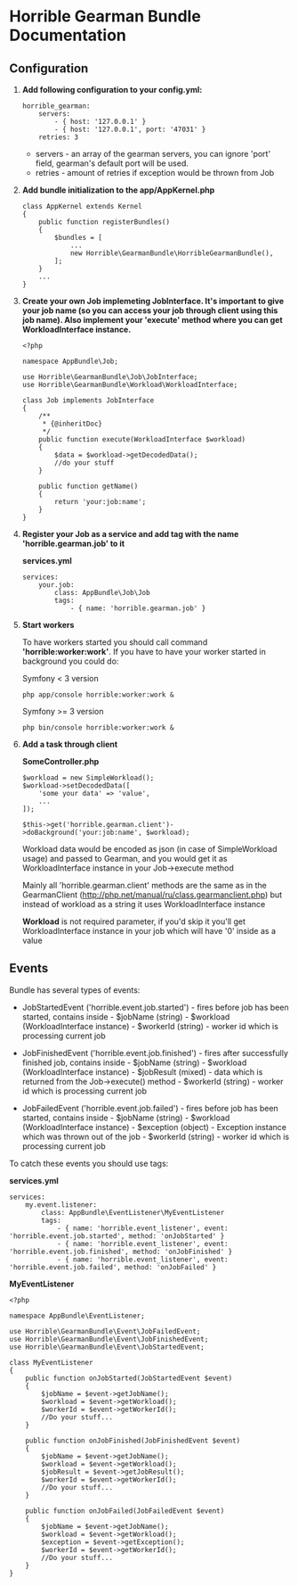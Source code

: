 # Horrible Gearman Bundle Documentation


## Configuration

1. **Add following configuration to your config.yml:**

    ```
    horrible_gearman: 
        servers: 
            - { host: '127.0.0.1' } 
            - { host: '127.0.0.1', port: '47031' } 
        retries: 3
    ```

    - servers - an array of the gearman servers, you can ignore 'port' field, gearman's default port will be used.
    - retries - amount of retries if exception would be thrown from Job

2. **Add bundle initialization to the app/AppKernel.php**

    ```
    class AppKernel extends Kernel
    {
        public function registerBundles()
        {
            $bundles = [
                ...
                new Horrible\GearmanBundle\HorribleGearmanBundle(),
            ];
        }
        ...
    }
    ```

3. **Create your own Job implemeting JobInterface. It's important to give your job name (so you can access your job
    through client using this job name). Also implement your 'execute' method where you can get WorkloadInterface instance.**

    ```
    <?php

    namespace AppBundle\Job;

    use Horrible\GearmanBundle\Job\JobInterface;
    use Horrible\GearmanBundle\Workload\WorkloadInterface;

    class Job implements JobInterface
    {
        /**
         * {@inheritDoc}
         */
        public function execute(WorkloadInterface $workload)
        {
            $data = $workload->getDecodedData();
            //do your stuff
        }

        public function getName()
        {
            return 'your:job:name';
        }
    }
    ```

4. **Register your Job as a service and add tag with the name **'horrible.gearman.job'** to it**

    **services.yml**
    ```
    services:
        your.job:
            class: AppBundle\Job\Job
            tags:
                - { name: 'horrible.gearman.job' }
    ```

5. **Start workers**

    To have workers started you should call command **'horrible:worker:work'**.
    If you have to have your worker started in background you could do:


    Symfony < 3 version
    ```
    php app/console horrible:worker:work &
    ```

    Symfony >= 3 version
    ```
    php bin/console horrible:worker:work &
    ```

6. **Add a task through client**

    **SomeController.php**
    ```
    $workload = new SimpleWorkload();
    $workload->setDecodedData([
        'some your data' => 'value',
        ...
    ]);

    $this->get('horrible.gearman.client')->doBackground('your:job:name', $workload);
    ```

    Workload data would be encoded as json (in case of SimpleWorkload usage) and passed to Gearman, and you would get
    it as WorkloadInterface instance in your Job->execute method

    Mainly all 'horrible.gearman.client' methods are the same as in the GearmanClient (http://php.net/manual/ru/class.gearmanclient.php)
    but instead of workload as a string it uses WorkloadInterface instance

    **Workload** is not required parameter, if you'd skip it you'll get WorkloadInterface instance in your job which
    will have '0' inside as a value


## Events

Bundle has several types of events:

- JobStartedEvent ('horrible.event.job.started') - fires before job has been started, contains inside
        - $jobName (string)
        - $workload (WorkloadInterface instance)
        - $workerId (string) - worker id which is processing current job

- JobFinishedEvent ('horrible.event.job.finished') - fires after successfully finished job, contains inside
        - $jobName (string)
        - $workload (WorkloadInterface instance)
        - $jobResult (mixed) - data which is returned from the Job->execute() method
        - $workerId (string) - worker id which is processing current job

- JobFailedEvent ('horrible.event.job.failed') - fires before job has been started, contains inside
        - $jobName (string)
        - $workload (WorkloadInterface instance)
        - $exception (object) - Exception instance which was thrown out of the job
        - $workerId (string) - worker id which is processing current job


To catch these events you should use tags:

**services.yml**
```
services:
    my.event.listener:
        class: AppBundle\EventListener\MyEventListener
        tags:
            - { name: 'horrible.event_listener', event: 'horrible.event.job.started', method: 'onJobStarted' }
            - { name: 'horrible.event_listener', event: 'horrible.event.job.finished', method: 'onJobFinished' }
            - { name: 'horrible.event_listener', event: 'horrible.event.job.failed', method: 'onJobFailed' }
```

**MyEventListener**
```
<?php

namespace AppBundle\EventListener;

use Horrible\GearmanBundle\Event\JobFailedEvent;
use Horrible\GearmanBundle\Event\JobFinishedEvent;
use Horrible\GearmanBundle\Event\JobStartedEvent;

class MyEventListener
{
    public function onJobStarted(JobStartedEvent $event)
    {
        $jobName = $event->getJobName();
        $workload = $event->getWorkload();
        $workerId = $event->getWorkerId();
        //Do your stuff...
    }

    public function onJobFinished(JobFinishedEvent $event)
    {
        $jobName = $event->getJobName();
        $workload = $event->getWorkload();
        $jobResult = $event->getJobResult();
        $workerId = $event->getWorkerId();
        //Do your stuff...
    }

    public function onJobFailed(JobFailedEvent $event)
    {
        $jobName = $event->getJobName();
        $workload = $event->getWorkload();
        $exception = $event->getException();
        $workerId = $event->getWorkerId();
        //Do your stuff...
    }
}
```
